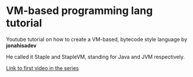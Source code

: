 # VM-based programming lang tutorial

Youtube tutorial on how to create a VM-based, bytecode style language by **jonahisadev**

He called it Staple and StapleVM, standing for Java and JVM respectively.

[Link to first video in the series](https://www.youtube.com/watch?v=qJ0-pHmDiT4)
